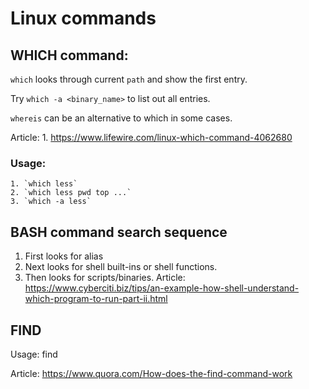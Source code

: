 # Linux commands 

## WHICH command:
  `which` looks through current `path` and show the first entry.

  Try `which -a <binary_name>` to list out all entries.

  `whereis` can be an alternative to which in some cases.

  Article:
    1. https://www.lifewire.com/linux-which-command-4062680
    
### Usage: 
    1. `which less`  
    2. `which less pwd top ...`  
    3. `which -a less`  

## BASH command search sequence
  1. First looks for alias
  2. Next looks for shell built-ins or shell functions.
  3. Then looks for scripts/binaries.
  Article:
    https://www.cyberciti.biz/tips/an-example-how-shell-understand-which-program-to-run-part-ii.html

## FIND

  Usage: find <where-to-look> <what-to-find> <what-to-do>
  
  Article: https://www.quora.com/How-does-the-find-command-work
